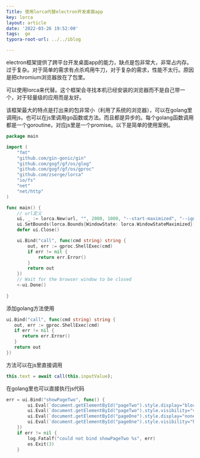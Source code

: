 ```yaml
---
Title: 使用lorca代替electron开发桌面app
key: lorca
layout: article
date: '2022-03-26 19:52:00'
tags:  go
typora-root-url: ../../iblog

---
```


electron框架提供了跨平台开发桌面app的能力，缺点是包非常大，非常占内存。过于复杂。对于简单的需求有点杀鸡用牛刀，对于复杂的需求，性能不太行。原因是把chromium浏览器放在了包里。

可以使用lorca来代替。这个框架会寻找本机已经安装的浏览器而不是自己带一个，对于轻量级的应用而是友好。

该框架最大的特点是打出来的包非常小（利用了系统的浏览器），可以在golang里调用js，也可以在js里调用go函数或方法。而且都是异步的。每个golang函数调用都是一个goroutine，对应js里是一个promise。以下是简单的使用案例。

```go
package main

import (
	"fmt"
	"github.com/gin-gonic/gin"
	"github.com/gogf/gf/os/glog"
	"github.com/gogf/gf/os/gproc"
	"github.com/zserge/lorca"
	"io/fs"
	"net"
	"net/http"
)

func main() {
	// url定义
	ui, _ := lorca.New(url, "", 2000, 1000, "--start-maximized", "--ignore-certificate-errors")
	ui.SetBounds(lorca.Bounds{WindowState: lorca.WindowStateMaximized})
	defer ui.Close()

	ui.Bind("call", func(cmd string) string {
		out, err := gproc.ShellExec(cmd)
		if err != nil {
			return err.Error()
		}
		return out
	})
	// Wait for the browser window to be closed
	<-ui.Done()
  
}
```

添加golang方法使用

```go
ui.Bind("call", func(cmd string) string {
   out, err := gproc.ShellExec(cmd)
   if err != nil {
      return err.Error()
   }
   return out
})
```

方法可以在js里直接调用

```js
this.text = await call(this.inputValue);
```

在golang里也可以直接执行js代码

```go
err = ui.Bind("showPageTwo", func() {
		ui.Eval(`document.getElementById("pageTwo").style.display="block";`)
		ui.Eval(`document.getElementById("pageTwo").style.visibility="visible";`)
		ui.Eval(`document.getElementById("pageOne").style.display="none";`)
		ui.Eval(`document.getElementById("pageOne").style.visibility="hidden";`)
	})
	if err != nil {
		log.Fatalf("could not bind showPageTwo %s", err)
		os.Exit(3)
	}
```

